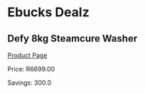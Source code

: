 
# Ebucks Dealz
## Defy 8kg Steamcure Washer
[Product Page](https://www.ebucks.com/web/shop/productSelected.do?prodId=966133125&catId=704981826)

Price: R6699.00

Savings: 300.0


	